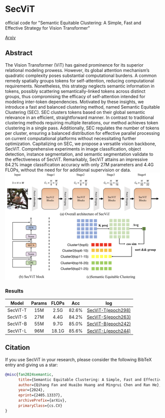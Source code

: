 # SecViT
official code for "Semantic Equitable Clustering: A Simple, Fast and Effective Strategy for Vision Transformer"

[Arxiv](https://arxiv.org/abs/2405.13337)

## Abstract
The Vision Transformer (ViT) has gained prominence for its superior relational modeling prowess. However, its global attention mechanism’s quadratic complexity poses substantial computational burdens. A common remedy spatially groups tokens for self-attention, reducing computational requirements. Nonetheless, this strategy neglects semantic information in tokens, possibly scattering semantically-linked tokens across distinct groups, thus compromising the efficacy of self-attention intended for modeling inter-token dependencies. Motivated by
these insights, we introduce a fast and balanced clustering method, named Semantic Equitable Clustering (SEC). SEC clusters tokens based on their global semantic relevance in an efficient, straightforward manner. In contrast to traditional clustering methods requiring multiple iterations, our method achieves token clustering in a single pass. Additionally, SEC regulates the number of tokens per cluster, ensuring a balanced distribution for effective parallel processing on current computational platforms without necessitating further optimization. Capitalizing on SEC, we propose a versatile vision backbone, SecViT. Comprehensive experiments in image classification, object detection, instance segmentation, and semantic segmentation validate to the effectiveness of SecViT. Remarkably, SecViT attains an impressive 84.2% image classification accuracy with only 27M parameters and 4.4G FLOPs, without the need for for additional supervision or data.![SecViT](SecViT.png)

### Results
|Model|Params|FLOPs|Acc|log|
|:---:|:---:|:---:|:---:|:---:|
|SecViT-T|15M|2.5G|82.6%|[SecViT-T(epoch298)](SecViT_log/SecViT-T.txt)|
|SecViT-S|27M|4.4G|84.2%|[SecViT-S(epoch263)](SecViT_log/SecViT-S.txt)|
|SecViT-B|55M|9.7G|85.0%|[SecViT-B(epoch242)](SecViT_log/SecViT-B.txt)|
|SecViT-L|96M|18.1G|85.6%|[SecViT-L(epoch244)](SecViT_log/SecViT-L.txt)|

## Citation

If you use SecViT in your research, please consider the following BibTeX entry and giving us a star:
```BibTeX
@misc{fan2024semantic,
      title={Semantic Equitable Clustering: A Simple, Fast and Effective Strategy for Vision Transformer}, 
      author={Qihang Fan and Huaibo Huang and Mingrui Chen and Ran He},
      year={2024},
      eprint={2405.13337},
      archivePrefix={arXiv},
      primaryClass={cs.CV}
}
